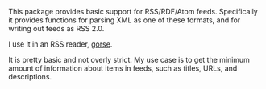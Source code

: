 This package provides basic support for RSS/RDF/Atom feeds. Specifically it
provides functions for parsing XML as one of these formats, and for writing out
feeds as RSS 2.0.

I use it in an RSS reader, [gorse](https://github.com/horgh/gorse).

It is pretty basic and not overly strict. My use case is to get the minimum
amount of information about items in feeds, such as titles, URLs, and
descriptions.
